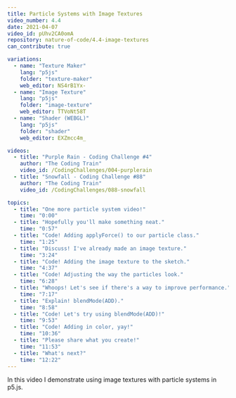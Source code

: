 ```yaml
---
title: Particle Systems with Image Textures
video_number: 4.4
date: 2021-04-07
video_id: pUhv2CA0omA
repository: nature-of-code/4.4-image-textures
can_contribute: true

variations:
  - name: "Texture Maker"
    lang: "p5js"
    folder: "texture-maker"
    web_editor: NS4rB1Yx-
  - name: "Image Texture"
    lang: "p5js"
    folder: "image-texture"
    web_editor: TTVoNt58T
  - name: "Shader (WEBGL)"
    lang: "p5js"
    folder: "shader"
    web_editor: EXZmcc4m_

videos:
  - title: "Purple Rain - Coding Challenge #4"
    author: "The Coding Train"
    video_id: /CodingChallenges/004-purplerain
  - title: "Snowfall - Coding Challenge #88"
    author: "The Coding Train"
    video_id: /CodingChallenges/088-snowfall

topics:
  - title: "One more particle system video!"
    time: "0:00"
  - title: "Hopefully you'll make something neat."
    time: "0:57"
  - title: "Code! Adding applyForce() to our particle class."
    time: "1:25"
  - title: "Discuss! I've already made an image texture."
    time: "3:24"
  - title: "Code! Adding the image texture to the sketch."
    time: "4:37"
  - title: "Code! Adjusting the way the particles look."
    time: "6:28"
  - title: "Whoops! Let's see if there's a way to improve performance."
    time: "7:17"
  - title: "Explain! blendMode(ADD)."
    time: "8:58"
  - title: "Code! Let's try using blendMode(ADD)!"
    time: "9:53"
  - title: "Code! Adding in color, yay!"
    time: "10:36"
  - title: "Please share what you create!"
    time: "11:53"
  - title: "What's next?"
    time: "12:22"
---
```


In this video I demonstrate using image textures with particle systems in p5.js.

